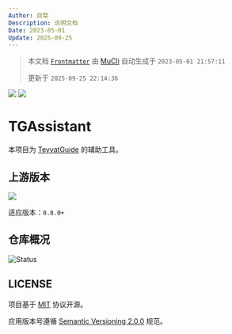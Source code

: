 ```yaml
---
Author: 目棃
Description: 说明文档
Date: 2023-05-01
Update: 2025-09-25
---
```


> 本文档 [`Frontmatter`](https://github.com/BTMuli/MuCli#Frontmatter) 由 [MuCli](https://github.com/BTMuli/Mucli) 自动生成于 `2023-05-01 21:57:11`
>
> 更新于 `2025-09-25 22:14:36`

![](https://img.shields.io/github/last-commit/BTMuli/TGAssistant?style=for-the-badge) ![](https://img.shields.io/github/license/BTMuli/TGAssistant?style=for-the-badge)

# TGAssistant

本项目为 [TeyvatGuide](https://github.com/BTMuli/TeyvatGuide) 的辅助工具。

## 上游版本

![](https://img.shields.io/github/v/release/BTMuli/Tauri.Genshin?include_prereleases&style=for-the-badge)

适应版本：`0.8.0+`

## 仓库概况

![Status](https://repobeats.axiom.co/api/embed/24b7ed9ab5282403bb47ac9cb4223135905caf1a.svg "Repobeats analytics image")

## LICENSE

项目基于 [MIT](LICENSE) 协议开源。

应用版本号遵循 [Semantic Versioning 2.0.0](https://semver.org/lang/zh-CN/) 规范。
